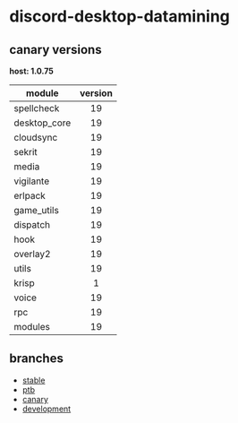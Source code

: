 # discord-desktop-datamining

## canary versions

**host: 1.0.75**

| module | version |
| ------ | :-----: |
| spellcheck | 19 |
| desktop_core | 19 |
| cloudsync | 19 |
| sekrit | 19 |
| media | 19 |
| vigilante | 19 |
| erlpack | 19 |
| game_utils | 19 |
| dispatch | 19 |
| hook | 19 |
| overlay2 | 19 |
| utils | 19 |
| krisp | 1 |
| voice | 19 |
| rpc | 19 |
| modules | 19 |

## branches

- [stable](https://github.com/OpenAsar/discord-desktop-datamining/tree/stable)
- [ptb](https://github.com/OpenAsar/discord-desktop-datamining/tree/ptb)
- [canary](https://github.com/OpenAsar/discord-desktop-datamining/tree/canary)
- [development](https://github.com/OpenAsar/discord-desktop-datamining/tree/development)